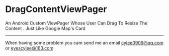 # DragContentViewPager
An Android Custom ViewPager Whose User Can Drag To Resize The Content . Just Like Google Map's Card

-------
When having some problem you cam send me an email cylee0909@qq.com or eyescylee@163.com
